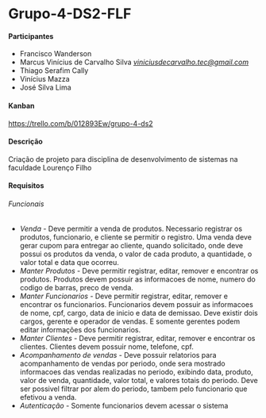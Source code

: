 # Grupo-4-DS2-FLF

#### Participantes
- Francisco Wanderson
- Marcus Vinícius de Carvalho Silva *viniciusdecarvalho.tec@gmail.com*
- Thiago Serafim Cally
- Vinícius Mazza
- José Silva Lima

#### Kanban
https://trello.com/b/012893Ew/grupo-4-ds2

#### Descrição
Criação de projeto para disciplina de desenvolvimento de sistemas na faculdade Lourenço Filho

#### Requisitos
###### Funcionais
  - *Venda* - Deve permitir a venda de produtos. Necessario registrar os produtos, funcionario, e cliente se permitir o registro. Uma venda deve gerar cupom para entregar ao cliente, quando solicitado, onde deve possui os produtos da venda, o valor de cada produto, a quantidade, o valor total e data que ocorreu.
  - *Manter Produtos* - Deve permitir registrar, editar, remover e encontrar os produtos. Produtos devem possuir as informacoes de nome, numero do codigo de barras, preco de venda.
  - *Manter Funcionarios* - Deve permitir registrar, editar, remover e encontrar os funcionarios. Funcionarios devem possuir as informacoes de nome, cpf, cargo, data de inicio e data de demissao. Deve existir dois cargos, gerente e operador de vendas. E somente gerentes podem editar informações dos funcionarios.
  - *Manter Clientes* - Deve permitir registrar, editar, remover e encontrar os clientes. Clientes devem possuir nome, telefone, cpf.
  - *Acompanhamento de vendas* - Deve possuir relatorios para acompanhamento de vendas por periodo, onde sera mostrado informacoes das vendas realizadas no periodo, exibindo data, produto, valor de venda, quantidade, valor total, e valores totais do periodo. Deve ser possivel filtrar por alem do periodo, tambem pelo funcionario que efetivou a venda.
  - *Autenticação* - Somente funcionarios devem acessar o sistema
